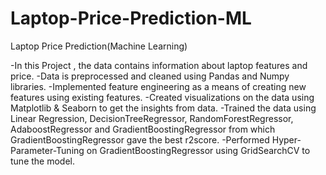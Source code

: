 # Laptop-Price-Prediction-ML

Laptop Price Prediction(Machine Learning)

-In this Project , the data contains information about laptop features and price.
-Data is preprocessed and cleaned using Pandas and Numpy libraries.
-Implemented feature engineering as a means of creating new features using existing features.
-Created visualizations on the data using Matplotlib & Seaborn to get the insights from data. 
-Trained the data using Linear Regression, DecisionTreeRegressor, RandomForestRegressor, AdaboostRegressor and GradientBoostingRegressor from which GradientBoostingRegressor gave the best r2score.
-Performed Hyper-Parameter-Tuning on GradientBoostingRegressor using GridSearchCV to tune the model.
